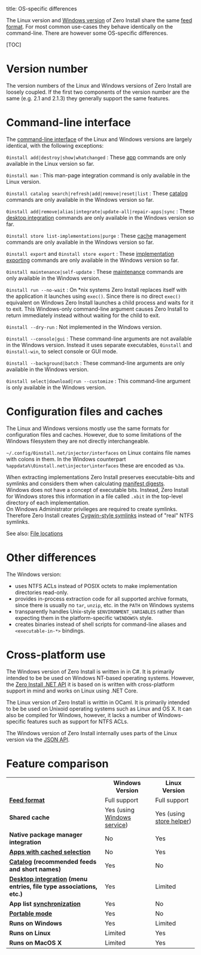 title: OS-specific differences

The Linux version and [Windows version](windows.md) of Zero Install share the same [feed format](../specifications/feed.md). For most common use-cases they behave identically on the command-line. There are however some OS-specific differences.

[TOC]

# Version number
The version numbers of the Linux and Windows versions of Zero Install are loosely coupled. If the first two components of the version number are the same (e.g. 2.1 and 2.1.3) they generally support the same features.

# Command-line interface

The [command-line interface](cli.md) of the Linux and Windows versions are largely identical, with the following exceptions:

`0install add|destroy|show|whatchanged`
: These [app](../basics/using-apps.md) commands are only available in the Linux version so far.

`0install man`
: This man-page integration command is only available in the Linux version.

`0install catalog search|refresh|add|remove|reset|list`
: These [catalog](../specifications/catalog.md) commands are only available in the Windows version so far.

`0install add|remove|alias|integrate|update-all|repair-apps|sync`
: These [desktop integration](../basics/windows.md) commands are only available in the Windows version so far.

`0install store list-implementations|purge`
: These [cache](cache.md) management commands are only available in the Windows version so far.

`0install export` and `0install store export`
: These [implementation exporting](export.md) commands are only available in the Windows version so far.

`0install maintenance|self-update`
: These [maintenance](windows.md#maintenance) commands are only available in the Windows version.

`0install run --no-wait`
: On *nix systems Zero Install replaces itself with the application it launches using `exec()`. Since there is no direct `exec()` equivalent on Windows Zero Install launches a child process and waits for it to exit. This Windows-only command-line argument causes Zero Install to return immediately instead without waiting for the child to exit.

`0install --dry-run`
: Not implemented in the Windows version.

`0install --console|gui`
: These command-line arguments are not available in the Windows version. Instead it uses separate executables, `0install` and `0install-win`, to select console or GUI mode.

`0install --background|batch`
: These command-line arguments are only available in the Windows version.

`0install select|download|run --customize`
: This command-line argument is only available in the Windows version.

# Configuration files and caches

The Linux and Windows versions mostly use the same formats for configuration files and caches. However, due to some limitations of the Windows filesystem they are not directly interchangeable.

`~/.config/0install.net/injector/interfaces` on Linux contains file names with colons in them. In the Windows counterpart `%appdata%\0install.net\injector\interfaces` these are encoded as `%3a`.

When extracting implementations Zero Install preserves executable-bits and symlinks and considers them when calculating [manifest digests](../specifications/manifest.md).  
Windows does not have a concept of executable bits. Instead, Zero Install for Windows stores this information in a file called `.xbit` in the top-level directory of each implementation.  
On Windows Administrator privileges are required to create symlinks. Therefore Zero Install creates [Cygwin-style symlinks](http://cygwin.com/cygwin-ug-net/using.html#pathnames-symlinks) instead of "real" NTFS symlinks.

See also: [File locations](file-locations.md)

# Other differences

The Windows version:

- uses NTFS ACLs instead of POSIX octets to make implementation directories read-only.
- provides in-process extraction code for all supported archive formats, since there is usually no `tar`, `unzip`, etc. in the `PATH` on Windows systems
- transparently handles Unix-style `$ENVIRONMENT_VARIABLES` rather than expecting them in the platform-specific `%WINDOWS%` style.
- creates binaries instead of shell scripts for command-line aliases and `<executable-in-*>` bindings.

# Cross-platform use

The Windows version of Zero Install is written in in C#. It is primarily intended to be be used on Windows NT-based operating systems. However, the [Zero Install .NET API](../developers/dotnet-api.md) it is based on is written with cross-platform support in mind and works on Linux using .NET Core.

The Linux version of Zero Install is writtin in OCaml. It is primarily intended to be be used on Unixoid operating systems such as Linux and OS X. It can also be compiled for Windows, however, it lacks a number of Windows-specific features such as support for NTFS ACLs.

The Windows version of Zero Install internally uses parts of the Linux version via the [JSON API](../developers/json-api.md).

# Feature comparison

<table>
	<tr>
		<td/>
		<th><strong>Windows Version</strong></th>
		<th><strong>Linux Version</strong></th>
	</tr>
	<tr>
		<td><strong><a href="/specifications/feed/">Feed format</a></strong></td>
		<td class="green">Full support</td>
		<td class="green">Full support</td>
	</tr>
	<tr>
		<td><strong>Shared cache</strong></td>
		<td class="green">Yes (using <a href="/details/sharing/#windows">Windows service</a>)</td>
		<td class="green">Yes (using <a href="/details/sharing/#linux">store helper</a>)</td>
	</tr>
	<tr>
		<td><strong>Native package manager integration</strong></td>
		<td class="red">No</td>
		<td class="green">Yes</td>
	</tr>
	<tr>
		<td><strong><a href="/basics/using-apps/">Apps with cached selection</a></strong></td>
		<td class="red">No</td>
		<td class="green">Yes</td>
	</tr>
	<tr>
		<td><strong><a href="/specifications/catalog/">Catalog</a> (recommended feeds and short names)</strong></td>
		<td class="green">Yes</td>
		<td class="red">No</td>
	</tr>
	<tr>
		<td><strong><a href="/basics/windows/">Desktop integration</a> (menu entries, file type associations, etc.)</strong></td>
		<td class="green">Yes</td>
		<td class="yellow">Limited</td>
	</tr>
	<tr>
		<td><strong>App list <a href="/details/sync/">synchronization</a></strong></td>
		<td class="green">Yes</td>
		<td class="red">No</td>
	</tr>
	<tr>
		<td><strong><a href="/details/windows/#portable-mode">Portable mode</a></strong></td>
		<td class="green">Yes</td>
		<td class="red">No</td>
	</tr>
	<tr>
		<td><strong>Runs on Windows</strong></td>
		<td class="green">Yes</td>
		<td class="yellow">Limited</td>
	</tr>
	<tr>
		<td><strong>Runs on Linux</strong></td>
		<td class="yellow">Limited</td>
		<td class="green">Yes</td>
	</tr>
	<tr>
		<td><strong>Runs on MacOS X</strong></td>
		<td class="yellow">Limited</td>
		<td class="green">Yes</td>
	</tr>
</table>
